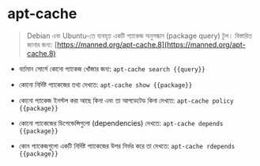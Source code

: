 # apt-cache

> Debian এবং Ubuntu-তে ব্যবহৃত একটি প্যাকেজ অনুসন্ধান (package query) টুল।
> বিস্তারিত জানার জন্য: [https://manned.org/apt-cache.8](https://manned.org/apt-cache.8)

* বর্তমান সোর্সে কোনো প্যাকেজ খোঁজার জন্য:
  `apt-cache search {{query}}`

* কোনো নির্দিষ্ট প্যাকেজের তথ্য দেখতে:
  `apt-cache show {{package}}`

* কোনো প্যাকেজ ইনস্টল করা আছে কিনা এবং তা আপডেটেড কিনা দেখতে:
  `apt-cache policy {{package}}`

* কোনো প্যাকেজের ডিপেন্ডেন্সিগুলো (dependencies) দেখতে:
  `apt-cache depends {{package}}`

* কোন প্যাকেজগুলো একটি নির্দিষ্ট প্যাকেজের উপর নির্ভর করে তা দেখতে:
  `apt-cache rdepends {{package}}`
